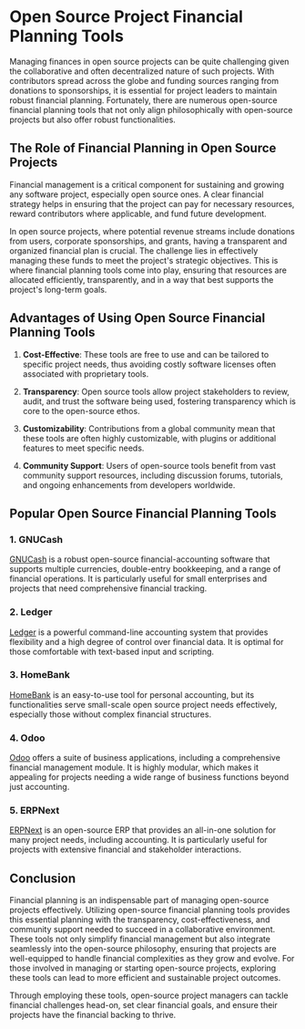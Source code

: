 # Open Source Project Financial Planning Tools

Managing finances in open source projects can be quite challenging given the collaborative and often decentralized nature of such projects. With contributors spread across the globe and funding sources ranging from donations to sponsorships, it is essential for project leaders to maintain robust financial planning. Fortunately, there are numerous open-source financial planning tools that not only align philosophically with open-source projects but also offer robust functionalities.

## The Role of Financial Planning in Open Source Projects

Financial management is a critical component for sustaining and growing any software project, especially open source ones. A clear financial strategy helps in ensuring that the project can pay for necessary resources, reward contributors where applicable, and fund future development. 

In open source projects, where potential revenue streams include donations from users, corporate sponsorships, and grants, having a transparent and organized financial plan is crucial. The challenge lies in effectively managing these funds to meet the project's strategic objectives. This is where financial planning tools come into play, ensuring that resources are allocated efficiently, transparently, and in a way that best supports the project's long-term goals.

## Advantages of Using Open Source Financial Planning Tools

1. **Cost-Effective**: These tools are free to use and can be tailored to specific project needs, thus avoiding costly software licenses often associated with proprietary tools.

2. **Transparency**: Open source tools allow project stakeholders to review, audit, and trust the software being used, fostering transparency which is core to the open-source ethos.

3. **Customizability**: Contributions from a global community mean that these tools are often highly customizable, with plugins or additional features to meet specific needs.

4. **Community Support**: Users of open-source tools benefit from vast community support resources, including discussion forums, tutorials, and ongoing enhancements from developers worldwide.

## Popular Open Source Financial Planning Tools

### 1. **GNUCash**

[GNUCash](https://www.gnucash.org/) is a robust open-source financial-accounting software that supports multiple currencies, double-entry bookkeeping, and a range of financial operations. It is particularly useful for small enterprises and projects that need comprehensive financial tracking.

### 2. **Ledger**

[Ledger](https://www.ledger-cli.org/) is a powerful command-line accounting system that provides flexibility and a high degree of control over financial data. It is optimal for those comfortable with text-based input and scripting.

### 3. **HomeBank**

[HomeBank](http://homebank.free.fr/en/index.php) is an easy-to-use tool for personal accounting, but its functionalities serve small-scale open source project needs effectively, especially those without complex financial structures.

### 4. **Odoo**

[Odoo](https://www.odoo.com/) offers a suite of business applications, including a comprehensive financial management module. It is highly modular, which makes it appealing for projects needing a wide range of business functions beyond just accounting.

### 5. **ERPNext**

[ERPNext](https://erpnext.com/) is an open-source ERP that provides an all-in-one solution for many project needs, including accounting. It is particularly useful for projects with extensive financial and stakeholder interactions.

## Conclusion

Financial planning is an indispensable part of managing open-source projects effectively. Utilizing open-source financial planning tools provides this essential planning with the transparency, cost-effectiveness, and community support needed to succeed in a collaborative environment. These tools not only simplify financial management but also integrate seamlessly into the open-source philosophy, ensuring that projects are well-equipped to handle financial complexities as they grow and evolve. For those involved in managing or starting open-source projects, exploring these tools can lead to more efficient and sustainable project outcomes.

Through employing these tools, open-source project managers can tackle financial challenges head-on, set clear financial goals, and ensure their projects have the financial backing to thrive.